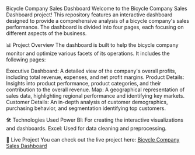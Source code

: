 Bicycle Company Sales Dashboard
Welcome to the Bicycle Company Sales Dashboard project! This repository features an interactive dashboard designed to provide a comprehensive analysis of a bicycle company's sales performance.
The dashboard is divided into four pages, each focusing on different aspects of the business.


📊 Project Overview
The dashboard is built to help the bicycle company monitor and optimize various facets of its operations. It includes the following pages:

Executive Dashboard: A detailed view of the company's overall profits, including total revenue, expenses, and net profit margins.
Product Details: Insights into product performance, product categories, and their contribution to the overall revenue.
Map: A geographical representation of sales data, highlighting regional performance and identifying key markets.
Customer Details: An in-depth analysis of customer demographics, purchasing behavior, and segmentation identifying top customers.

🛠️ Technologies Used
Power BI: For creating the interactive visualizations and dashboards.
Excel: Used for data cleaning and preprocessing.

🚀 Live Project
You can check out the live project here: [Bicycle Company Sales Dashboard](https://project.novypro.com/Ssk0GP)

